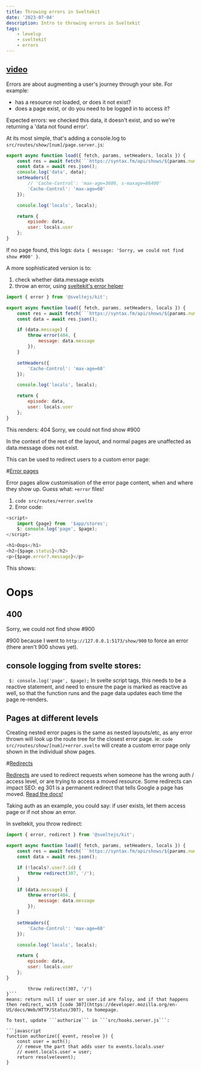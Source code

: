 ```yaml
---
title: Throwing errors in Sveltekit
date: '2023-07-04'
description: Intro to throwing errors in Sveltekit
tags:
    - levelup
    - sveltekit
    - errors
---
```


## [video](https://levelup.video/tutorials/sveltekit/throwing-errors)

Errors are about augmenting a user's journey through your site. For example:

-   has a resource not loaded, or does it not exist?
-   does a page exist, or do you need to be logged in to access it?

Expected errors: we checked this data, it doesn't exist, and so we're returning a 'data not found error'.

At its most simple, that's adding a console.log to `src/routes/show/[num]/page.server.js`:

````javascript
export async function load({ fetch, params, setHeaders, locals }) {
	const res = await fetch(```https://syntax.fm/api/shows/${params.num}```);
	const data = await res.json();
	console.log('data', data);
	setHeaders({
		// 'Cache-Control': 'max-age=3600, s-maxage=86400'
		'Cache-Control': 'max-age=60'
	});

	console.log('locals', locals);

	return {
		episode: data,
		user: locals.user
	};
}
````

If no page found, this logs: `data { message: 'Sorry, we could not find show #900' }`.

A more sophisticated version is to:

1. check whether data.message exists
2. throw an error, using [sveltekit's error helper](https://kit.svelte.dev/docs/errors#expected-errors)

````javascript
import { error } from '@sveltejs/kit';

export async function load({ fetch, params, setHeaders, locals }) {
	const res = await fetch(```https://syntax.fm/api/shows/${params.num}```);
	const data = await res.json();

	if (data.message) {
		throw error(404, {
			message: data.message
		});
	}

	setHeaders({
		'Cache-Control': 'max-age=60'
	});

	console.log('locals', locals);

	return {
		episode: data,
		user: locals.user
	};
}
````

This renders:
404
Sorry, we could not find show #900

In the context of the rest of the layout, and normal pages are unaffected as data.message does not exist.

This can be used to redirect users to a custom error page:

#[Error pages](https://levelup.video/tutorials/sveltekit/error-pages)

Error pages allow customisation of the error page content, when and where they show up. Guess what: `+error` files!

1. `code src/routes/+error.svelte`
2. Error code:

```javascript
<script>
    import {page} from  '$app/stores';
    $: console.log('page', $page);
</script>

<h1>Oops</h1>
<h2>{$page.status}</h2>
<p>{$page.error?.message}</p>
```

This shows:

<h1>Oops</h1>
<h2>400</h2>
Sorry, we could not find show #900

\#900 because I went to `http://127.0.0.1:5173/show/900` to force an error (there aren't 900 shows yet).

## console logging from svelte stores:

` $: console.log('page', $page);`
In svelte script tags, this needs to be a reactive statement, and need to ensure the page is marked as reactive as well, so that the function runs and the page data updates each time the page re-renders.

## Pages at different levels

Creating nested error pages is the same as nested layouts/etc, as any error thrown will look up the route tree for the closest error page. ie: `code src/routes/show/[num]/+error.svelte` will create a custom error page only shown in the individual show pages.

#[Redirects](https://levelup.video/tutorials/sveltekit/redirects)

[Redirects](https://kit.svelte.dev/docs/load#redirects) are used to redirect requests when someone has the wrong auth / access level, or are trying to access a moved resource.
Some redirects can impact SEO: eg 301 is a permanent redirect that tells Google a page has moved.
[Read the docs!](https://developer.mozilla.org/en-US/docs/Web/HTTP/Redirections)

Taking auth as an example, you could say: if user exists, let them access page or if not show an error.

In sveltekit, you throw redirect:

````javascript
import { error, redirect } from '@sveltejs/kit';

export async function load({ fetch, params, setHeaders, locals }) {
	const res = await fetch(```https://syntax.fm/api/shows/${params.num}```);
	const data = await res.json();

	if (!locals?.user?.id) {
		throw redirect(307, '/');
	}

	if (data.message) {
		throw error(404, {
			message: data.message
		});
	}

	setHeaders({
		'Cache-Control': 'max-age=60'
	});

	console.log('locals', locals);

	return {
		episode: data,
		user: locals.user
	};
}
````

````if (!locals?.user?.id) {
        throw redirect(307, '/')
}```
means: return null if user or user.id are falsy, and if that happens then redirect, with [code 307](https://developer.mozilla.org/en-US/docs/Web/HTTP/Status/307), to homepage.

To test, update ```authorize``` in ```src/hooks.server.js```:

```javascript
function authorize({ event, resolve }) {
    const user = auth();
    // remove the part that adds user to events.locals.user
    // event.locals.user = user;
    return resolve(event);
}
````
